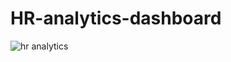 # HR-analytics-dashboard

![hr analytics](https://github.com/vedantsawant1318/HR-analytics-dashboard/assets/148067375/3eb30ff4-a835-40dd-a305-04c5803efa21)
